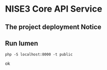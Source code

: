 # NISE3 Core API Service

## The project deployment Notice

## Run lumen
```shell
php -S localhost:8000 -t public
```
ok
